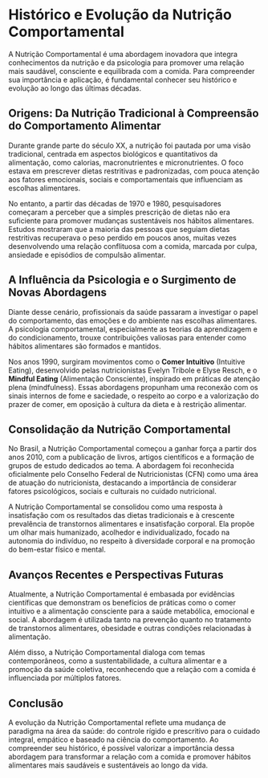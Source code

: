 # Histórico e Evolução da Nutrição Comportamental

A Nutrição Comportamental é uma abordagem inovadora que integra conhecimentos da nutrição e da psicologia para promover uma relação mais saudável, consciente e equilibrada com a comida. Para compreender sua importância e aplicação, é fundamental conhecer seu histórico e evolução ao longo das últimas décadas.

## Origens: Da Nutrição Tradicional à Compreensão do Comportamento Alimentar

Durante grande parte do século XX, a nutrição foi pautada por uma visão tradicional, centrada em aspectos biológicos e quantitativos da alimentação, como calorias, macronutrientes e micronutrientes. O foco estava em prescrever dietas restritivas e padronizadas, com pouca atenção aos fatores emocionais, sociais e comportamentais que influenciam as escolhas alimentares.

No entanto, a partir das décadas de 1970 e 1980, pesquisadores começaram a perceber que a simples prescrição de dietas não era suficiente para promover mudanças sustentáveis nos hábitos alimentares. Estudos mostraram que a maioria das pessoas que seguiam dietas restritivas recuperava o peso perdido em poucos anos, muitas vezes desenvolvendo uma relação conflituosa com a comida, marcada por culpa, ansiedade e episódios de compulsão alimentar.

## A Influência da Psicologia e o Surgimento de Novas Abordagens

Diante desse cenário, profissionais da saúde passaram a investigar o papel do comportamento, das emoções e do ambiente nas escolhas alimentares. A psicologia comportamental, especialmente as teorias da aprendizagem e do condicionamento, trouxe contribuições valiosas para entender como hábitos alimentares são formados e mantidos.

Nos anos 1990, surgiram movimentos como o **Comer Intuitivo** (Intuitive Eating), desenvolvido pelas nutricionistas Evelyn Tribole e Elyse Resch, e o **Mindful Eating** (Alimentação Consciente), inspirado em práticas de atenção plena (mindfulness). Essas abordagens propunham uma reconexão com os sinais internos de fome e saciedade, o respeito ao corpo e a valorização do prazer de comer, em oposição à cultura da dieta e à restrição alimentar.

## Consolidação da Nutrição Comportamental

No Brasil, a Nutrição Comportamental começou a ganhar força a partir dos anos 2010, com a publicação de livros, artigos científicos e a formação de grupos de estudo dedicados ao tema. A abordagem foi reconhecida oficialmente pelo Conselho Federal de Nutricionistas (CFN) como uma área de atuação do nutricionista, destacando a importância de considerar fatores psicológicos, sociais e culturais no cuidado nutricional.

A Nutrição Comportamental se consolidou como uma resposta à insatisfação com os resultados das dietas tradicionais e à crescente prevalência de transtornos alimentares e insatisfação corporal. Ela propõe um olhar mais humanizado, acolhedor e individualizado, focado na autonomia do indivíduo, no respeito à diversidade corporal e na promoção do bem-estar físico e mental.

## Avanços Recentes e Perspectivas Futuras

Atualmente, a Nutrição Comportamental é embasada por evidências científicas que demonstram os benefícios de práticas como o comer intuitivo e a alimentação consciente para a saúde metabólica, emocional e social. A abordagem é utilizada tanto na prevenção quanto no tratamento de transtornos alimentares, obesidade e outras condições relacionadas à alimentação.

Além disso, a Nutrição Comportamental dialoga com temas contemporâneos, como a sustentabilidade, a cultura alimentar e a promoção da saúde coletiva, reconhecendo que a relação com a comida é influenciada por múltiplos fatores.

## Conclusão

A evolução da Nutrição Comportamental reflete uma mudança de paradigma na área da saúde: do controle rígido e prescritivo para o cuidado integral, empático e baseado na ciência do comportamento. Ao compreender seu histórico, é possível valorizar a importância dessa abordagem para transformar a relação com a comida e promover hábitos alimentares mais saudáveis e sustentáveis ao longo da vida.